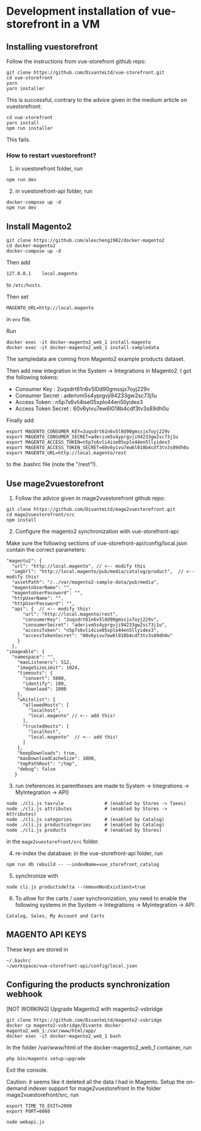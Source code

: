 # Development installation of vue-storefront in a VM

## Installing vuestorefront

Follow the instructions from vue-storefront github repo:
```
git clone https://github.com/DivanteLtd/vue-storefront.git
cd vue-storefront
yarn
yarn installer
```
This is successful, contrary to the advice given in the medium article on vuestorefront:
```
cd vue-storefront
yarn install
npm run installer
```
This fails.

### How to restart vuestorefront?

1. in vuestorefront folder, run 
```
npm run dev
```
2. in vuestorefront-api folder, run
```
docker-compose up -d
npm run dev
```

## Install Magento2
```
git clone https://github.com/alexcheng1982/docker-magento2
cd docker-magento2
docker-compose up -d
```
Then add 
```
127.0.0.1    local.magento
```
to `/etc/hosts`.

Then set
```
MAGENTO_URL=http://local.magento
```
in `env` file.

Run
```
docker exec -it docker-magento2_web_1 install-magento
docker exec -it docker-magento2_web_1 install-sampledata
```
The sampledata are coming from Magento2 example products dataset.

Then add new integration in the System -> Integrations in Magento2. I got the following tokens:
* Consumer Key        : 2uqsdrt61n6v5l0d90gmssjx7oyj229v
* Consumer Secret   	: aderivm5s4yprgvji94233gw2sc73j1u
* Access Token        : n5p7s6vli4ise05xplo44en5llyidex3
* Access Token Secret : 60v6yivu7ew6l018b4cdf3tv3s89dh0u

Finally add
```
export MAGENTO_CONSUMER_KEY=2uqsdrt61n6v5l0d90gmssjx7oyj229v
export MAGENTO_CONSUMER_SECRET=aderivm5s4yprgvji94233gw2sc73j1u
export MAGENTO_ACCESS_TOKEN=n5p7s6vli4ise05xplo44en5llyidex3
export MAGENTO_ACCESS_TOKEN_SECRET=60v6yivu7ew6l018b4cdf3tv3s89dh0u
export MAGENTO_URL=http://local.magento/rest
```
to the .bashrc file (note the "/rest"!).

## Use mage2vuestorefront

1. Follow the advice given in mage2vuestorefront github repo:
```
git clone https://github.com/DivanteLtd/mage2vuestorefront.git
cd mage2vuestorefront/src
npm install
```
2. Configure the magento2 synchronization with vue-storefront-api:

Make sure the following sections of vue-storefront-api/config/local.json contain the correct parameters:
```
"magento2": {
  "url": "http://local.magento", // <-- modify this
  "imgUrl": "http://local.magento/pub/media/catalog/product",  // <-- modify this!
  "assetPath": "/../var/magento2-sample-data/pub/media",
  "magentoUserName": "",
  "magentoUserPassword": "",
  "httpUserName": "",
  "httpUserPassword": "",
  "api": {  // <-- modify this!
      "url": "http://local.magento/rest",
      "consumerKey": "2uqsdrt61n6v5l0d90gmssjx7oyj229v",
      "consumerSecret": "aderivm5s4yprgvji94233gw2sc73j1u",
      "accessToken": "n5p7s6vli4ise05xplo44en5llyidex3",
      "accessTokenSecret": "60v6yivu7ew6l018b4cdf3tv3s89dh0u"
    }
  },
"imageable": {
  "namespace": "",
    "maxListeners": 512,
    "imageSizeLimit": 1024,
    "timeouts": {
      "convert": 5000,
      "identify": 100,
      "download": 1000
    },
    "whitelist": {
      "allowedHosts": [
        "localhost",
        "local.magento" // <-- add this!
      ],
      "trustedHosts": [
        "localhost",
        "local.magento"  // <-- add this!
      ]
    },
    "keepDownloads": true,
    "maxDownloadCacheSize": 1000,
    "tmpPathRoot": "/tmp",
    "debug": false
   }
```
3. run (references in parentheses are made to System -> Integrations -> MyIntegration -> API)
```
node ./cli.js taxrule               # (enabled by Stores -> Taxes)
node ./cli.js attributes            # (enabled by Stores -> Attributes)
node ./cli.js categories            # (enabled by Catalog)
node ./cli.js productcategories     # (enabled by Catalog)
node ./cli.js products              # (enabled by Stores)
```
in the `mage2vuestorefront/src` folder.

4. re-index the database: in the vue-storefront-api folder, run
```
npm run db rebuild -- --indexName=vue_storefront_catalog
```
5. synchronize with
```
node cli.js productsdelta --removeNonExistient=true
```
6. To allow for the carts / user synchronization, you need to enable the following systems in the System -> Integrations -> MyIntegration -> API:
```
Catalog, Sales, My Account and Carts
```
## MAGENTO API KEYS

These keys are stored in
```
~/.bashrc
~/workspace/vue-storefront-api/config/local.json
```

## Configuring the products synchronization webhook
[NOT WORKING] Upgrade Magento2 with magento2-vsbridge
```
git clone https://github.com/DivanteLtd/magento2-vsbridge
docker cp magento2-vsbridge/Divante docker-magento2_web_1:/var/www/html/app/
docker exec -it docker-magento2_web_1 bash
```
In the folder /var/www/html of the docker-magento2_web_1 container, run
```
php bin/magento setup:upgrade
```
Exit the console.

Caution: it seems like it deleted all the data I had in Magento.
Setup the on-demand indexer support for mage2vuestorefront
In the folder mage2vuestorefront/src, run
```
export TIME_TO_EXIT=2000
export PORT=6060

node webapi.js
```
